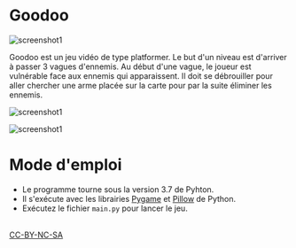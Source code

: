 # Goodoo

![screenshot1](ressources/screenshot1.jpg "Menu")

Goodoo est un jeu vidéo de type platformer.
Le but d'un niveau est d'arriver à passer 3 vagues d'ennemis. Au début d'une vague, le joueur est vulnérable face aux ennemis qui apparaissent. Il doit se débrouiller pour aller chercher une arme placée sur la carte pour par la suite éliminer les ennemis.

![screenshot1](ressources/screenshot2.jpg "Level 1")

![screenshot1](ressources/screenshot3.jpg "Level 2")

# Mode d'emploi

- Le programme tourne sous la version 3.7 de Pyhton.
- Il s'exécute avec les librairies <a href="https://www.pygame.org/wiki/GettingStarted">Pygame</a> et <a href="https://pillow.readthedocs.io/en/stable/installation.html">Pillow</a> de Python.
- Exécutez le fichier <code>main.py</code> pour lancer le jeu.

<br>
<a href="https://creativecommons.org/licenses/by-nc-sa/4.0/">CC-BY-NC-SA</a>
